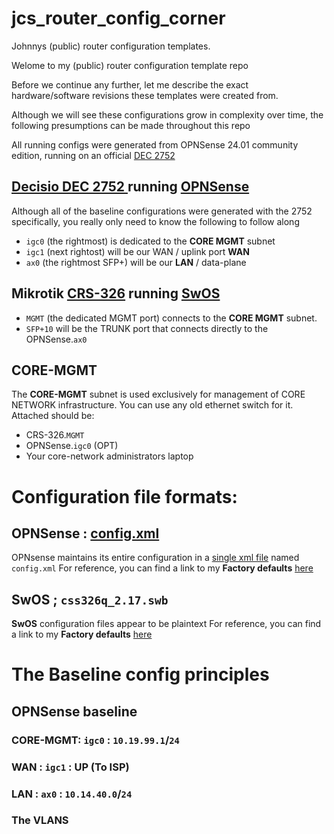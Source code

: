 # jcs_router_config_corner
Johnnys (public) router configuration templates.

Welome to my (public) router configuration template repo

Before we continue any further, let me describe the exact hardware/software revisions these templates were created from.

Although we will see these configurations grow in complexity over time, the following presumptions can be made throughout this repo

All running configs were generated from OPNSense 24.01 community edition, running on an official [DEC 2752](https://shop.opnsense.com/product/dec2752-opnsense-rack-security-appliance/)


## [Decisio DEC 2752 ](https://shop.opnsense.com/product/dec2752-opnsense-rack-security-appliance/) running [OPNSense](https://docs.opnsense.org/releases/CE_24.7.html#october-23-2024)

Although all of the baseline configurations were generated with the 2752 specifically, you really only need to know the following to follow along

* `igc0` (the rightmost) is dedicated to the **CORE MGMT** subnet
* `igc1` (next rightost) will be our WAN / uplink port **WAN**
* `ax0`  (the rightmost SFP+) will be our **LAN** / data-plane


## Mikrotik [CRS-326](https://mikrotik.com/product/CRS326-24G-2SplusRM) running [SwOS](https://help.mikrotik.com/docs/spaces/SWOS/pages/328415/SwOS)

* `MGMT` (the dedicated MGMT port) connects to the **CORE MGMT** subnet.
* `SFP+10` will be the TRUNK port that connects directly to the OPNSense.`ax0`

## CORE-MGMT
The **CORE-MGMT** subnet is used exclusively for management of CORE NETWORK infrastructure. You can use any old ethernet switch for it. Attached should be:
* CRS-326.`MGMT` 
* OPNSense.`igc0` (OPT)
* Your core-network administrators laptop


# Configuration file formats:
## OPNSense : [config.xml](https://github.com/mihakralj/opnsense-cli)
OPNsense maintains its entire configuration in a [single xml file](https://forum.opnsense.org/index.php?topic=18193.0) named `config.xml` 
For reference, you can find a link to my __Factory defaults__ [here](configs/OPNSense-config-factory.xml)



## SwOS ; `css326q_2.17.swb`
**SwOS** configuration files appear to be plaintext
For reference, you can find a link to my __Factory defaults__ [here](configs/CSS326Q-config-factory.txt)

# The Baseline config principles

## OPNSense baseline
### CORE-MGMT: `igc0` : `10.19.99.1`/`24`
### WAN      : `igc1` :  UP (To ISP)
### LAN      : `ax0`  : `10.14.40.0`/`24`

### The VLANS

